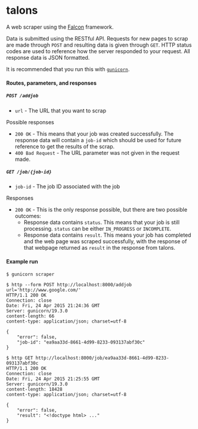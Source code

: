 # talons
A web scraper using the [Falcon](http://falconframework.org/) framework.

Data is submitted using the RESTful API. Requests for new pages to scrap are made through ```POST``` and resulting data is given through ```GET```. HTTP status codes are used to reference how the server responded to your request. All response data is JSON formatted.

It is recommended that you run this with [```gunicorn```](http://gunicorn.org/).

#### Routes, parameters, and responses

##### ```POST /addjob```
- ```url``` - The URL that you want to scrap

Possible responses
- ```200 OK``` - This means that your job was created successfully. The response data will contain a ```job-id``` which should be used for future reference to get the results of the scrap.
- ```400 Bad Request``` - The URL parameter was not given in the request made.

##### ```GET /job/{job-id}```
- ```job-id``` - The job ID associated with the job

Responses
- ```200 OK``` - This is the only response possible, but there are two possible outcomes:
  - Response data contains ```status```. This means that your job is still processing. ```status``` can be either ```IN_PROGRESS``` or ```INCOMPLETE```.
  - Response data contains ```result```. This means your job has completed and the web page was scraped successfully, with the response of that webpage returned as ```result``` in the response from talons.

#### Example run

    $ gunicorn scraper
    
    $ http --form POST http://localhost:8000/addjob url='http://www.google.com/'
    HTTP/1.1 200 OK
    Connection: close
    Date: Fri, 24 Apr 2015 21:24:36 GMT
    Server: gunicorn/19.3.0
    content-length: 66
    content-type: application/json; charset=utf-8
    
    {
        "error": false, 
        "job-id": "ea9aa33d-8661-4d99-8233-093137abf30c"
    }
    
    $ http GET http://localhost:8000/job/ea9aa33d-8661-4d99-8233-093137abf30c
    HTTP/1.1 200 OK                                                                                       
    Connection: close                                                                                     
    Date: Fri, 24 Apr 2015 21:25:55 GMT                                                                   
    Server: gunicorn/19.3.0                                                                               
    content-length: 18428                                                                                 
    content-type: application/json; charset=utf-8                                                         
    
    {                                                                                                     
        "error": false,                                                                                   
        "result": "<!doctype html> ..."
    }
    
